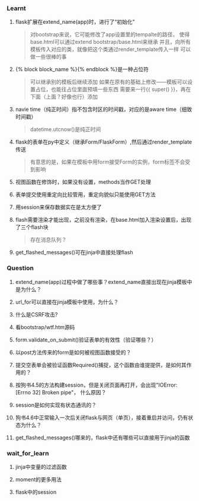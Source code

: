 ### Learnt
1. flask扩展在extend_name(app)时，进行了“初始化”
    > 对bootstrap来说，它可能修改了app设置里的tempalte的路径，
    > 使得base.html可以通过extend bootstrap/base.html来继承
    > 并且，向所有模板传入对应的类，就像把这个类通过render_template传入一样
    > 可以做一些很棒的事
2. {% block block_name %}{% endblock %}是一种占位符
    > 可以继承别的模板后继续添加
    > 如果在原有的基础上修改——模板可以设置占位，也能往占位里面预填一些东西
    > 需要来一行{{ super() }}，再在下面（上面？好像也行）添加

3. navie time（纯正时间）指不包含时区的时间戳，对应的是aware time（细致时间戳）
    > datetime.utcnow()是纯正时间

4. flask的表单在py中定义（继承Form/FlaskForm）,然后通过render_template传送
    > 有意思的是，如果在模板中用form接受Form的实例，form标签不会受到影响

5. 视图函数在修饰时，如果没有设置，methods当作GET处理

6. 表单提交使用重定向比较管用，重定向貌似只能使用GET方法

7. 用session来保存数据实在是太方便了

8. flash需要渲染才能出现，之前没有渲染，在base.html加入渲染设置后，出现了三个flash块
    > 存在消息队列？
9. get_flashed_messages()可在jinja中直接处理flash




### Question
1. extend_name(app)过程中做了哪些事？extend_name直接出现在jinja模板中是为什么？

2. url_for可以直接在jinja模板中使用，为什么？

3. 什么是CSRF攻击?

4. 看bootstrap/wtf.htm源码

5. form.validate_on_submit()验证表单的有效性（验证哪些？）

6. 以post方法传来的form是如何被视图函数接受的？

7. 提交空表单会被验证函数Required()捕捉，这个函数由谁提提供，是如何其作用的？

8. 按狗书4.5的方法构建session，但是关闭页面再打开，会出现"IOError: [Errno 32] Broken pipe"，
   什么原因？

9. session是如何实现有状态通讯的？

10. 狗书4.6中正常输入一次后关闭flask与网页（单页），接着重启并访问，仍有状态为什么？

11. get_flashed_messages()哪来的，flask中还有哪些可以直接用于jinja的函数

### wait_for_learn
1. jinja中变量的过滤函数

2. moment的更多用法

3. flask中的session
